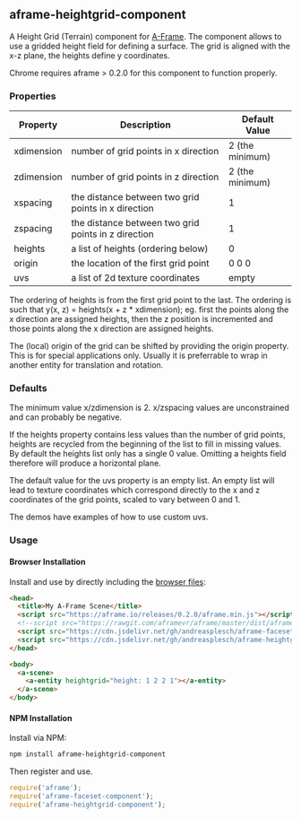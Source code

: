 ## aframe-heightgrid-component

A Height Grid (Terrain) component for [A-Frame](https://aframe.io). The component allows to use a gridded height field for defining a surface. The grid is aligned with the x-z plane, the heights define y coordinates.  

Chrome requires aframe > 0.2.0 for this component to function properly.

### Properties

| Property | Description | Default Value |
| -------- | ----------- | ------------- |
|    xdimension      |   number of grid points in x direction          |     2 (the minimum)          |
|    zdimension      |   number of grid points in z direction          |     2 (the minimum)        |
| xspacing | the distance between two grid points in x direction | 1 |
| zspacing | the distance between two grid points in z direction | 1 |
| heights | a list of heights (ordering below) | 0 |
| origin | the location of the first grid point | 0 0 0 |
| uvs | a list of 2d texture coordinates | empty |

The ordering of heights is from the first grid point to the last. The ordering is such that y(x, z) = heights(x + z * xdimension); eg. first the points along the x direction are assigned heights, then the z position is incremented and those points along the x direction are assigned heights.

The (local) origin of the grid can be shifted by providing the origin property. This is for special applications only. Usually it is preferrable to wrap in another entity for translation and rotation.

### Defaults

The minimum value x/zdimension is 2. x/zspacing values are unconstrained and can probably be negative.

If the heights property contains less values than the number of grid points, heights are recycled from the beginning of the list to fill in missing values. By default the heights list only has a single 0 value. Omitting a heights field therefore will produce a horizontal plane.

The default value for the uvs property is an empty list. An empty list will lead to texture coordinates which correspond directly to the x and z coordinates of the grid points, scaled to vary between 0 and 1.

The demos have examples of how to use custom uvs.

### Usage

#### Browser Installation

Install and use by directly including the [browser files](dist):

```html
<head>
  <title>My A-Frame Scene</title>
  <script src="https://aframe.io/releases/0.2.0/aframe.min.js"></script>
  <!--script src="https://rawgit.com/aframevr/aframe/master/dist/aframe.min.js"></script-->
  <script src="https://cdn.jsdelivr.net/gh/andreasplesch/aframe-faceset-component@master/dist/aframe-faceset-component.min.js"></script>
  <script src="https://cdn.jsdelivr.net/gh/andreasplesch/aframe-heightgrid-component@master/dist/aframe-heightgrid-component.min.js"></script>
</head>

<body>
  <a-scene>
    <a-entity heightgrid="height: 1 2 2 1"></a-entity>
  </a-scene>
</body>
```

#### NPM Installation

Install via NPM:

```bash
npm install aframe-heightgrid-component
```

Then register and use.

```js
require('aframe');
require('aframe-faceset-component');
require('aframe-heightgrid-component');
```
